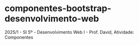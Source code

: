 # componentes-bootstrap-desenvolvimento-web
2025/1 - SI 5º - Desenvolvimento Web I - Prof. David, Atividade: Componentes
